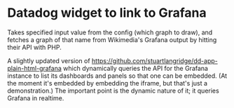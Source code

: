 # Datadog widget to link to Grafana

Takes specified input value from the config (which graph to draw), and fetches a graph of that name from Wikimedia's Grafana output by hitting their API with PHP.

A slightly updated version of https://github.com/stuartlangridge/dd-app-plain-html-grafana which dynamically queries the API for the Grafana instance to list its dashboards and panels so that one can be embedded. (At the moment it's embedded by embedding the iframe, but that's just a demonstration.) The important point is the dynamic nature of it; it queries Grafana in realtime.